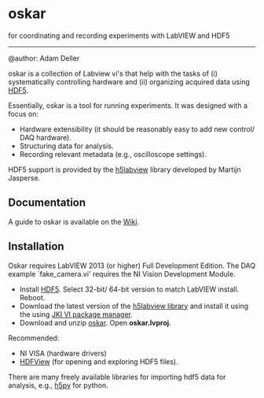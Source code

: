 oskar
=======
for coordinating and recording experiments with LabVIEW and HDF5
****

@author: Adam Deller

oskar is a collection of Labview vi's that help with the tasks of (i) systematically controlling hardware and (ii) organizing acquired data using [HDF5](https://www.hdfgroup.org/why_hdf/ "https://www.hdfgroup.org/why_hdf/").  

Essentially, oskar is a tool for running experiments. It was designed with a focus on: 

 - Hardware extensibility (it should be reasonably easy to add new control/ DAQ hardware).
 - Structuring data for analysis.
 - Recording relevant metadata (e.g., oscilloscope settings).

HDF5 support is provided by the [h5labview](http://h5labview.sourceforge.net/) library developed by Martijn Jasperse.

## Documentation

A guide to oskar is available on the [Wiki](https://github.com/PositroniumSpectroscopy/oskar/wiki "Wiki").

## Installation

Oskar requires LabVIEW 2013 (or higher) Full Development Edition.  The DAQ example `fake\_camera.vi' requires the NI Vision Development Module.

- Install [HDF5](https://www.hdfgroup.org/HDF5/release/obtain5.html). Select 32-bit/ 64-bit version to match LabVIEW install. Reboot.
- Download the latest version of the [h5labview library](http://h5labview.sourceforge.net/) and install it using the using [JKI VI package manager](http://vipm.jki.net/). 
- Download and unzip [oskar](https://github.com/PositroniumSpectroscopy/oskar). Open **oskar.lvproj**.

Recommended:

 - NI VISA (hardware drivers)
 - [HDFView](https://www.hdfgroup.org/products/java/hdfview/) (for opening and exploring HDF5 files).

There are many freely available libraries for importing hdf5 data for analysis, e.g., [h5py](http://www.h5py.org/) for python.
